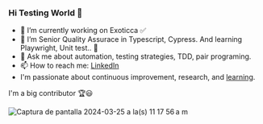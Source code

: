 ### Hi Testing World 👋

- 🔭 I’m currently working on Exoticca ✅
- 🌱 I’m Senior Quality Assurace in Typescript, Cypress. And learning Playwright, Unit test.. 📝
- 💬 Ask me about automation, testing strategies, TDD, pair programing.
- 📫 How to reach me:  [LinkedIn](https://www.linkedin.com/in/javier-v%C3%A1zquez-taboada-b8269693/)
- I'm passionate about continuous improvement, research, and [learning](https://www.linkedin.com/in/javier-v%C3%A1zquez-taboada-b8269693/details/certifications/). 

I'm a big contributor 🏆😃


![Captura de pantalla 2024-03-25 a la(s) 11 17 56 a m](https://github.com/jvazquez1980/jvazquez1980/assets/72526527/d5deefe4-92cf-4b6a-9f3c-3cc3bebfee1e)
